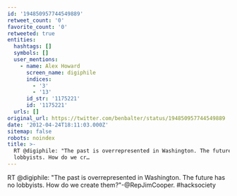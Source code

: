 ```yaml
---
id: '194850957744549889'
retweet_count: '0'
favorite_count: '0'
retweeted: true
entities:
  hashtags: []
  symbols: []
  user_mentions:
    - name: Alex Howard
      screen_name: digiphile
      indices:
        - '3'
        - '13'
      id_str: '1175221'
      id: '1175221'
  urls: []
original_url: https://twitter.com/benbalter/status/194850957744549889
date: '2012-04-24T18:11:03.000Z'
sitemap: false
robots: noindex
title: >-
  RT @digiphile: "The past is overrepresented in Washington. The future has no
  lobbyists. How do we cr…
---
```


RT @digiphile: "The past is overrepresented in Washington. The future has no lobbyists. How do we create them?"-@RepJimCooper. #hacksociety